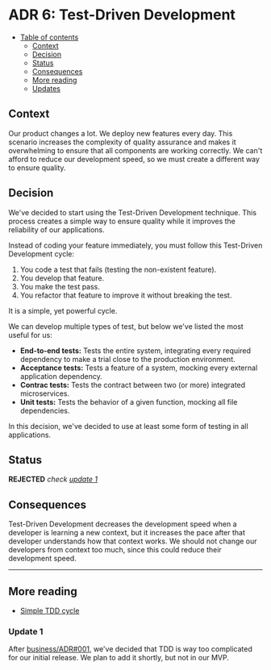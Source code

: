 # ADR 6: Test-Driven Development

* [Table of contents](#)
  * [Context](#context)
  * [Decision](#decision)
  * [Status](#status)
  * [Consequences](#consequences)
  * [More reading](#more-reading)
  * [Updates](#updates)

## Context

Our product changes a lot. We deploy new features every day. This scenario increases the complexity of quality assurance and makes it overwhelming to ensure that all components are working correctly. We can't afford to reduce our development speed, so we must create a different way to ensure quality.

## Decision

We've decided to start using the Test-Driven Development technique. This process creates a simple way to ensure quality while it improves the reliability of our applications.

Instead of coding your feature immediately, you must follow this Test-Driven Development cycle:
1. You code a test that fails (testing the non-existent feature).
2. You develop that feature.
3. You make the test pass.
4. You refactor that feature to improve it without breaking the test.

It is a simple, yet powerful cycle.

We can develop multiple types of test, but below we've listed the most useful for us:

* **End-to-end tests:** Tests the entire system, integrating every required dependency to make a trial close to the production environment.
* **Acceptance tests:** Tests a feature of a system, mocking every external application dependency.
* **Contrac tests:** Tests the contract between two (or more) integrated microservices.
* **Unit tests:** Tests the behavior of a given function, mocking all file dependencies.

In this decision, we've decided to use at least some form of testing in all applications.

## Status

**REJECTED** _check [update 1](#update-1)_

## Consequences

Test-Driven Development decreases the development speed when a developer is learning a new context, but it increases the pace after that developer understands how that context works. We should not change our developers from context too much, since this could reduce their development speed.

---

## More reading

* [Simple TDD cycle](https://www.devmedia.com.br/test-driven-development-tdd-simples-e-pratico/18533)

### Update 1

After [business/ADR#001](../business/001-reducing-initial-complexity.md), we've decided that TDD is way too complicated for our initial release. We plan to add it shortly, but not in our MVP.
